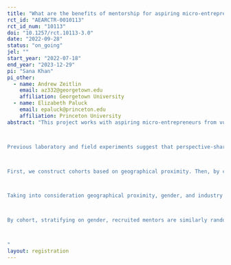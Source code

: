 ```yaml
---
title: "What are the benefits of mentorship for aspiring micro-entrepreneurs? An examination of mixed gender, same gender, and refugee-host and host-host mentoring pairs and the effects of mentoring and mentoring with perspective-sharing over simple cash transfers."
rct_id: "AEARCTR-0010113"
rct_id_num: "10113"
doi: "10.1257/rct.10113-3.0"
date: "2022-09-28"
status: "on_going"
jel: ""
start_year: "2022-07-18"
end_year: "2023-12-29"
pi: "Sana Khan"
pi_other:
  - name: Andrew Zeitlin
    email: az332@georgetown.edu
    affiliation: Georgetown University
  - name: Elizabeth Paluck
    email: epaluck@princeton.edu
    affiliation: Princeton University
abstract: "This project works with aspiring micro-entrepreneurs from vulnerable host and refugee groups in Nairobi, Kenya, and with more established Kenyan entrepreneurs recruited as mentors for these aspiring micro-entrepreneurs. This project’s interventions offer capital support to the aspiring micro-entrepreneurs, and for a random subsample, a mentoring program. The mentoring program aims to improve economic outcomes, but also social outcomes–the mentee’s confidence, social attitudes, and well-being. For the mentor-mentee combinations featuring mixed gender or refugee-host mentor-mentee pairings, we also test for social cohesion improvement–increased economic interactions across identity groups outside of the mentorship context, and improved attitudes toward refugees and women, and toward policies aimed at improving those groups’ welfare. 

Previous laboratory and field experiments suggest that perspective-sharing, i.e. hearing directly from the other about their perspective and experience, leads to improved attitudes toward and increased support for policies related to minoritized populations. The mentoring intervention uses this psychological insight and is randomly administered to half of the mentoring pairs. We examine any added effect of  perspective-sharing informed mentorship in business mentorship pairs on economic, psychological, and social cohesion outcomes. 

First, we construct cohorts based on geographical proximity. Then, by cohort, stratifying on gender and country of origin, we randomly assign aspiring micro-entrepreneurs to one of four research arms: (i) a control group, which will receive treatment after completion of the study; (ii) business grant only; (iii) business grant and mentorship; (iv) business grant and mentorship with perspective-sharing. Participants in the active treatment arms receive a  business grant one month after the start of the program. Participants in the mentorship treatment arms engage in nine pairwise meetings between aspiring and more established micro-entrepreneurs over the course of two and a half months. These meetings are centered around either just economic/business content or economic/business content and perspective-sharing, i.e. building a shared understanding of one another's experiences and circumstances, between the mentor and the mentee. We examine whether mentorship acts as a complement to the business grant, thereby improving economic and psychological outcomes, and whether these effects are more pronounced for those in the perspective-sharing informed mentorship research arm. 

Taking into consideration geographical proximity, gender, and industry of interest, aspiring micro-entrepreneurs in groups  (iii) and (iv) are randomly matched with eligible mentors.

By cohort, stratifying on gender, recruited mentors are similarly randomly assigned to one of three research arms: (i) control; (ii) mentorship; and, (iii) mentorship with perspective-sharing. We then randomly specify aligned vs. misaligned nationality/residency status mentee matches for mentors assigned to groups (ii) and (iii). For mentors, we examine whether perspective-sharing fosters greater interpersonal cohesion and whether this translates into improved social and political attitudes towards refugees and women for misaligned matches. We further examine whether misaligned matches play a role in expanding and diversifying the mentors’ business interactions and networks. Across both populations, we measure outcomes 1, 3, 6, and 9 months after the first meeting. 

"
layout: registration
---
```


